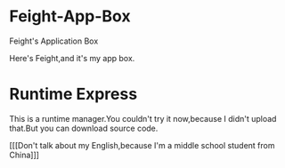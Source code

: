 Feight-App-Box
==============

Feight's Application Box

Here's Feight,and it's my app box.

Runtime Express
===============
This is a runtime manager.You couldn't try it now,because I didn't upload that.But you can download source code.

[[[Don't talk about my English,because I'm a middle school student from China]]]
